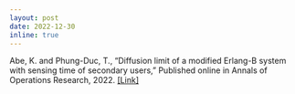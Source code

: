 ```yaml
---
layout: post
date: 2022-12-30
inline: true
---
```


Abe, K. and Phung-Duc, T., “Diffusion limit of a modified Erlang-B system with sensing time of secondary users,” Published online in Annals of Operations Research, 2022. [[Link]](https://link.springer.com/article/10.1007/s10479-022-05153-w)
